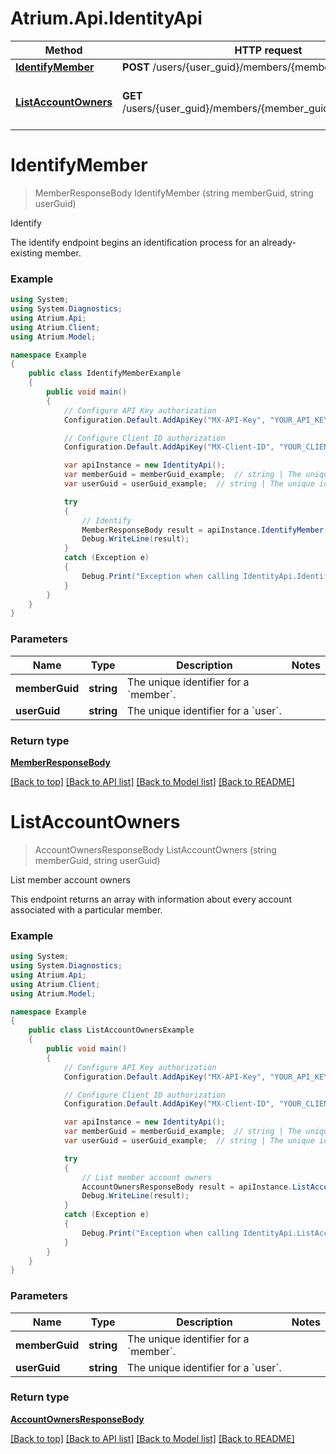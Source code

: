 # Atrium.Api.IdentityApi

Method | HTTP request | Description
------------- | ------------- | -------------
[**IdentifyMember**](IdentityApi.md#identifymember) | **POST** /users/{user_guid}/members/{member_guid}/identify | Identify
[**ListAccountOwners**](IdentityApi.md#listaccountowners) | **GET** /users/{user_guid}/members/{member_guid}/account_owners | List member account owners


<a name="identifymember"></a>
# **IdentifyMember**
> MemberResponseBody IdentifyMember (string memberGuid, string userGuid)

Identify

The identify endpoint begins an identification process for an already-existing member.

### Example
```csharp
using System;
using System.Diagnostics;
using Atrium.Api;
using Atrium.Client;
using Atrium.Model;

namespace Example
{
    public class IdentifyMemberExample
    {
        public void main()
        {
            // Configure API Key authorization
            Configuration.Default.AddApiKey("MX-API-Key", "YOUR_API_KEY");

            // Configure Client ID authorization
            Configuration.Default.AddApiKey("MX-Client-ID", "YOUR_CLIENT_ID");

            var apiInstance = new IdentityApi();
            var memberGuid = memberGuid_example;  // string | The unique identifier for a `member`.
            var userGuid = userGuid_example;  // string | The unique identifier for a `user`.

            try
            {
                // Identify
                MemberResponseBody result = apiInstance.IdentifyMember(memberGuid, userGuid);
                Debug.WriteLine(result);
            }
            catch (Exception e)
            {
                Debug.Print("Exception when calling IdentityApi.IdentifyMember: " + e.Message );
            }
        }
    }
}
```

### Parameters

Name | Type | Description  | Notes
------------- | ------------- | ------------- | -------------
 **memberGuid** | **string**| The unique identifier for a &#x60;member&#x60;. | 
 **userGuid** | **string**| The unique identifier for a &#x60;user&#x60;. | 

### Return type

[**MemberResponseBody**](MemberResponseBody.md)

[[Back to top]](#) [[Back to API list]](../README.md#documentation-for-api-endpoints) [[Back to Model list]](../README.md#documentation-for-models) [[Back to README]](../README.md)

<a name="listaccountowners"></a>
# **ListAccountOwners**
> AccountOwnersResponseBody ListAccountOwners (string memberGuid, string userGuid)

List member account owners

This endpoint returns an array with information about every account associated with a particular member.

### Example
```csharp
using System;
using System.Diagnostics;
using Atrium.Api;
using Atrium.Client;
using Atrium.Model;

namespace Example
{
    public class ListAccountOwnersExample
    {
        public void main()
        {
            // Configure API Key authorization
            Configuration.Default.AddApiKey("MX-API-Key", "YOUR_API_KEY");

            // Configure Client ID authorization
            Configuration.Default.AddApiKey("MX-Client-ID", "YOUR_CLIENT_ID");

            var apiInstance = new IdentityApi();
            var memberGuid = memberGuid_example;  // string | The unique identifier for a `member`.
            var userGuid = userGuid_example;  // string | The unique identifier for a `user`.

            try
            {
                // List member account owners
                AccountOwnersResponseBody result = apiInstance.ListAccountOwners(memberGuid, userGuid);
                Debug.WriteLine(result);
            }
            catch (Exception e)
            {
                Debug.Print("Exception when calling IdentityApi.ListAccountOwners: " + e.Message );
            }
        }
    }
}
```

### Parameters

Name | Type | Description  | Notes
------------- | ------------- | ------------- | -------------
 **memberGuid** | **string**| The unique identifier for a &#x60;member&#x60;. | 
 **userGuid** | **string**| The unique identifier for a &#x60;user&#x60;. | 

### Return type

[**AccountOwnersResponseBody**](AccountOwnersResponseBody.md)

[[Back to top]](#) [[Back to API list]](../README.md#documentation-for-api-endpoints) [[Back to Model list]](../README.md#documentation-for-models) [[Back to README]](../README.md)

